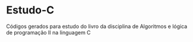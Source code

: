 # Estudo-C
Códigos gerados para estudo do livro da disciplina de Algoritmos e lógica de programação II na linguagem C
